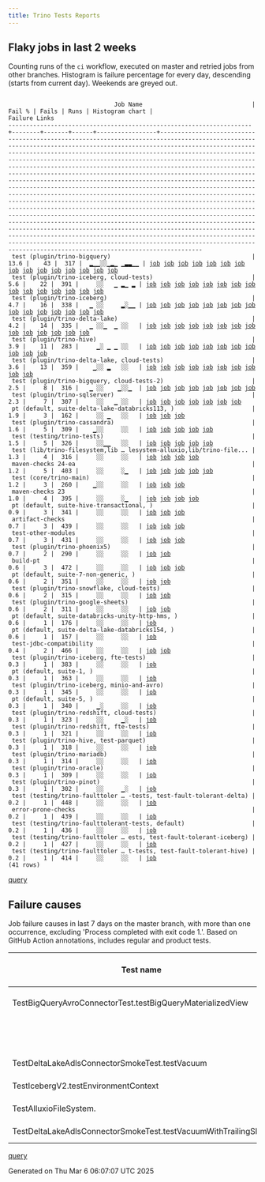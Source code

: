 ```yaml
---
title: Trino Tests Reports
---
```


## Flaky jobs in last 2 weeks

Counting runs of the `ci` workflow, executed on master and retried jobs from other branches.
Histogram is failure percentage for every day, descending (starts from current day).
Weekends are greyed out.
<pre><code>
                              Job Name                               | Fail % | Fails | Runs | Histogram chart |                                                                                                                                                                                                                                                                                                                                                                                                                                                                                                                                                                                                                  Failure Links                                                                                                                                                                                                                                                                                                                                                                                                                                                                                                                                                                                                                   
---------------------------------------------------------------------+--------+-------+------+-----------------+--------------------------------------------------------------------------------------------------------------------------------------------------------------------------------------------------------------------------------------------------------------------------------------------------------------------------------------------------------------------------------------------------------------------------------------------------------------------------------------------------------------------------------------------------------------------------------------------------------------------------------------------------------------------------------------------------------------------------------------------------------------------------------------------------------------------------------------------------------------------------------------------------------------------------------------------------------------------------------------------------------------------------------------------------------------------------------------------------------------------------------------------------------------------------------------------------------------------------------------------------
 test (plugin/trino-bigquery)                                        |   13.6 |    43 |  317 |  ▂▁▁░░▁▂▁ ▁▃▃▁▁ | <a href="https://github.com/trinodb/trino/actions/runs/13669064550/job/38215798550">job</a> <a href="https://github.com/trinodb/trino/actions/runs/13674076249/job/38230632281">job</a> <a href="https://github.com/trinodb/trino/actions/runs/13674093086/job/38230681102">job</a> <a href="https://github.com/trinodb/trino/actions/runs/13682692425/job/38258770045">job</a> <a href="https://github.com/trinodb/trino/actions/runs/13684094144/job/38263314168">job</a> <a href="https://github.com/trinodb/trino/actions/runs/13645881040/job/38144633130">job</a> <a href="https://github.com/trinodb/trino/actions/runs/13645881040/job/38144633130">job</a> <a href="https://github.com/trinodb/trino/actions/runs/13647897046/job/38150053153">job</a> <a href="https://github.com/trinodb/trino/actions/runs/13623783178/job/38077564110">job</a> <a href="https://github.com/trinodb/trino/actions/runs/13625813936/job/38082805209">job</a> <a href="https://github.com/trinodb/trino/actions/runs/13626951475/job/38086181566">job</a> <a href="https://github.com/trinodb/trino/actions/runs/13581267152/job/37967654448">job</a> <a href="https://github.com/trinodb/trino/actions/runs/13593854600/job/38006252860">job</a> <a href="https://github.com/trinodb/trino/actions/runs/13564593337/job/37914795586">job</a> <a href="https://github.com/trinodb/trino/actions/runs/13570231956/job/37933236544">job</a>  
 test (plugin/trino-iceberg, cloud-tests)                            |    5.6 |    22 |  391 |     ░░   ▁ ▂▁ ▂ | <a href="https://github.com/trinodb/trino/actions/runs/13626951475/job/38086192307">job</a> <a href="https://github.com/trinodb/trino/actions/runs/13583793269/job/37974426537">job</a> <a href="https://github.com/trinodb/trino/actions/runs/13558369100/job/37896981031">job</a> <a href="https://github.com/trinodb/trino/actions/runs/13519554902/job/37775642817">job</a> <a href="https://github.com/trinodb/trino/actions/runs/13524304049/job/37790946852">job</a> <a href="https://github.com/trinodb/trino/actions/runs/13524304049/job/37796013985">job</a> <a href="https://github.com/trinodb/trino/actions/runs/13529906694/job/37809454975">job</a> <a href="https://github.com/trinodb/trino/actions/runs/13530186452/job/37810376449">job</a> <a href="https://github.com/trinodb/trino/actions/runs/13491020912/job/37689192922">job</a> <a href="https://github.com/trinodb/trino/actions/runs/13486194431/job/37677646138">job</a> <a href="https://github.com/trinodb/trino/actions/runs/13488031960/job/37681766186">job</a> <a href="https://github.com/trinodb/trino/actions/runs/13488031960/job/37681766186">job</a> <a href="https://github.com/trinodb/trino/actions/runs/13473575638/job/37650032088">job</a> <a href="https://github.com/trinodb/trino/actions/runs/13426635864/job/37510739557">job</a> <a href="https://github.com/trinodb/trino/actions/runs/13427851522/job/37514081000">job</a>  
 test (plugin/trino-iceberg)                                         |    4.7 |    16 |  338 |   ▁ ░░     ▂░▁▁ | <a href="https://github.com/trinodb/trino/actions/runs/13677969006/job/38242892260">job</a> <a href="https://github.com/trinodb/trino/actions/runs/13680735662/job/38252283020">job</a> <a href="https://github.com/trinodb/trino/actions/runs/13656406071/job/38176691115">job</a> <a href="https://github.com/trinodb/trino/actions/runs/13660311568/job/38189799998">job</a> <a href="https://github.com/trinodb/trino/actions/runs/13664745438/job/38203691017">job</a> <a href="https://github.com/trinodb/trino/actions/runs/13583793269/job/37974426212">job</a> <a href="https://github.com/trinodb/trino/actions/runs/13577774218/job/37957872288">job</a> <a href="https://github.com/trinodb/trino/actions/runs/13524304049/job/37790946214">job</a> <a href="https://github.com/trinodb/trino/actions/runs/13529906694/job/37809454582">job</a> <a href="https://github.com/trinodb/trino/actions/runs/13481800339/job/37667945356">job</a> <a href="https://github.com/trinodb/trino/actions/runs/13488031960/job/37681766133">job</a> <a href="https://github.com/trinodb/trino/actions/runs/13488031960/job/37681766133">job</a> <a href="https://github.com/trinodb/trino/actions/runs/13455385381/job/37598521191">job</a> <a href="https://github.com/trinodb/trino/actions/runs/13455385381/job/37598521191">job</a> <a href="https://github.com/trinodb/trino/actions/runs/13426427725/job/37510177428">job</a>  
 test (plugin/trino-delta-lake)                                      |    4.2 |    14 |  335 |   ▁ ░░▁  ▁ ░░   | <a href="https://github.com/trinodb/trino/actions/runs/13677969006/job/38242886188">job</a> <a href="https://github.com/trinodb/trino/actions/runs/13645881040/job/38144635026">job</a> <a href="https://github.com/trinodb/trino/actions/runs/13645881040/job/38144635026">job</a> <a href="https://github.com/trinodb/trino/actions/runs/13660311568/job/38189794619">job</a> <a href="https://github.com/trinodb/trino/actions/runs/13642212678/job/38134408395">job</a> <a href="https://github.com/trinodb/trino/actions/runs/13642212678/job/38134408395">job</a> <a href="https://github.com/trinodb/trino/actions/runs/13593458360/job/38004946843">job</a> <a href="https://github.com/trinodb/trino/actions/runs/13593458360/job/38004946843">job</a> <a href="https://github.com/trinodb/trino/actions/runs/13564593337/job/37914800991">job</a> <a href="https://github.com/trinodb/trino/actions/runs/13524167209/job/37790664713">job</a> <a href="https://github.com/trinodb/trino/actions/runs/13524167209/job/37790664713">job</a> <a href="https://github.com/trinodb/trino/actions/runs/13524167209/job/37796896946">job</a> <a href="https://github.com/trinodb/trino/actions/runs/13524167209/job/37796896946">job</a> <a href="https://github.com/trinodb/trino/actions/runs/13530186452/job/37810371039">job</a>                                                                                  
 test (plugin/trino-hive)                                            |    3.9 |    11 |  283 |     ▁░ ▁ ▁ ░░   | <a href="https://github.com/trinodb/trino/actions/runs/13643673045/job/38138577842">job</a> <a href="https://github.com/trinodb/trino/actions/runs/13612190011/job/38050802931">job</a> <a href="https://github.com/trinodb/trino/actions/runs/13565340449/job/37917124915">job</a> <a href="https://github.com/trinodb/trino/actions/runs/13565340449/job/37917124915">job</a> <a href="https://github.com/trinodb/trino/actions/runs/13572109227/job/37939598843">job</a> <a href="https://github.com/trinodb/trino/actions/runs/13543380494/job/37849384026">job</a> <a href="https://github.com/trinodb/trino/actions/runs/13546263314/job/37858617724">job</a> <a href="https://github.com/trinodb/trino/actions/runs/13519905598/job/37776734922">job</a> <a href="https://github.com/trinodb/trino/actions/runs/13519905598/job/37776734922">job</a> <a href="https://github.com/trinodb/trino/actions/runs/13524304049/job/37790943823">job</a> <a href="https://github.com/trinodb/trino/actions/runs/13440517407/job/37553610205">job</a>                                                                                                                                                                                                                                                                                                                                  
 test (plugin/trino-delta-lake, cloud-tests)                         |    3.6 |    13 |  359 |    ▁░░ ▂   ░░   | <a href="https://github.com/trinodb/trino/actions/runs/13627899666/job/38089211740">job</a> <a href="https://github.com/trinodb/trino/actions/runs/13627899666/job/38089211740">job</a> <a href="https://github.com/trinodb/trino/actions/runs/13631519579/job/38100212512">job</a> <a href="https://github.com/trinodb/trino/actions/runs/13558377120/job/37896997731">job</a> <a href="https://github.com/trinodb/trino/actions/runs/13564593337/job/37914801466">job</a> <a href="https://github.com/trinodb/trino/actions/runs/13565340449/job/37917122588">job</a> <a href="https://github.com/trinodb/trino/actions/runs/13565340449/job/37917122588">job</a> <a href="https://github.com/trinodb/trino/actions/runs/13569631502/job/37931133181">job</a> <a href="https://github.com/trinodb/trino/actions/runs/13535472637/job/37826278945">job</a> <a href="https://github.com/trinodb/trino/actions/runs/13549751375/job/37870295972">job</a>                                                                                                                                                                                                                                                                                                                                                                                                                  
 test (plugin/trino-bigquery, cloud-tests-2)                         |    2.5 |     8 |  316 |   ▁ ░░    ▁░░▁  | <a href="https://github.com/trinodb/trino/actions/runs/13674093086/job/38230682720">job</a> <a href="https://github.com/trinodb/trino/actions/runs/13647897046/job/38150054059">job</a> <a href="https://github.com/trinodb/trino/actions/runs/13660311568/job/38189791310">job</a> <a href="https://github.com/trinodb/trino/actions/runs/13551667870/job/37876575427">job</a> <a href="https://github.com/trinodb/trino/actions/runs/13524304049/job/37790933604">job</a> <a href="https://github.com/trinodb/trino/actions/runs/13494103692/job/37697528322">job</a> <a href="https://github.com/trinodb/trino/actions/runs/13494103692/job/37697528322">job</a> <a href="https://github.com/trinodb/trino/actions/runs/13465657373/job/37630831436">job</a>                                                                                                                                                                                                                                                                                                                                                                                                                                                                                                                                                                                  
 test (plugin/trino-sqlserver)                                       |    2.3 |     7 |  307 |     ░░   ▁ ░░   | <a href="https://github.com/trinodb/trino/actions/runs/13674093086/job/38230701739">job</a> <a href="https://github.com/trinodb/trino/actions/runs/13623783178/job/38077582029">job</a> <a href="https://github.com/trinodb/trino/actions/runs/13572109227/job/37939610483">job</a> <a href="https://github.com/trinodb/trino/actions/runs/13516943162/job/37767513331">job</a> <a href="https://github.com/trinodb/trino/actions/runs/13519905598/job/37776744993">job</a> <a href="https://github.com/trinodb/trino/actions/runs/13519905598/job/37776744993">job</a> <a href="https://github.com/trinodb/trino/actions/runs/13431158517/job/37523256701">job</a>                                                                                                                                                                                                                                                                                                                                                                                                                                                                                                                                                                                                                                                                  
 pt (default, suite-delta-lake-databricks113, )                      |    1.9 |     3 |  162 |     ░░ ▁   ░░   | <a href="https://github.com/trinodb/trino/actions/runs/13680735662/job/38252966844">job</a> <a href="https://github.com/trinodb/trino/actions/runs/13574423167/job/37947684912">job</a> <a href="https://github.com/trinodb/trino/actions/runs/13574423167/job/37947684912">job</a>                                                                                                                                                                                                                                                                                                                                                                                                                                                                                                                                                                                                                                                                                                                                                                                                                                                                                                                                                                                                  
 test (plugin/trino-cassandra)                                       |    1.6 |     5 |  309 |    ▁░░     ░░   | <a href="https://github.com/trinodb/trino/actions/runs/13674093086/job/38230684898">job</a> <a href="https://github.com/trinodb/trino/actions/runs/13642073947/job/38133976070">job</a> <a href="https://github.com/trinodb/trino/actions/runs/13642073947/job/38133976070">job</a> <a href="https://github.com/trinodb/trino/actions/runs/13539423229/job/37837124571">job</a> <a href="https://github.com/trinodb/trino/actions/runs/13539423229/job/37837124571">job</a>                                                                                                                                                                                                                                                                                                                                                                                                                                                                                                                                                                                                                                                                                                                                                                                                                                  
 test (testing/trino-tests)                                          |    1.5 |     5 |  326 |     ░░▁▁   ░░   | <a href="https://github.com/trinodb/trino/actions/runs/13583793269/job/37974436038">job</a> <a href="https://github.com/trinodb/trino/actions/runs/13585275681/job/37978851956">job</a> <a href="https://github.com/trinodb/trino/actions/runs/13561628870/job/37905801885">job</a> <a href="https://github.com/trinodb/trino/actions/runs/13574423167/job/37947149915">job</a> <a href="https://github.com/trinodb/trino/actions/runs/13574423167/job/37947149915">job</a>                                                                                                                                                                                                                                                                                                                                                                                                                                                                                                                                                                                                                                                                                                                                                                                                                                  
 test (lib/trino-filesystem,lib … lesystem-alluxio,lib/trino-file... |    1.3 |     4 |  316 |     ░░     ░░   | <a href="https://github.com/trinodb/trino/actions/runs/13631519579/job/38100203904">job</a> <a href="https://github.com/trinodb/trino/actions/runs/13583793269/job/37974415815">job</a> <a href="https://github.com/trinodb/trino/actions/runs/13569631502/job/37931120862">job</a> <a href="https://github.com/trinodb/trino/actions/runs/13528039187/job/37803484093">job</a>                                                                                                                                                                                                                                                                                                                                                                                                                                                                                                                                                                                                                                                                                                                                                                                                                                                                                                                  
 maven-checks 24-ea                                                  |    1.2 |     5 |  403 |     ░░     ░▁   | <a href="https://github.com/trinodb/trino/actions/runs/13672208288/job/38224748909">job</a> <a href="https://github.com/trinodb/trino/actions/runs/13543666106/job/37850211910">job</a> <a href="https://github.com/trinodb/trino/actions/runs/13544266876/job/37852087679">job</a> <a href="https://github.com/trinodb/trino/actions/runs/13476065925/job/37655401464">job</a> <a href="https://github.com/trinodb/trino/actions/runs/13426581530/job/37510542950">job</a>                                                                                                                                                                                                                                                                                                                                                                                                                                                                                                                                                                                                                                                                                                                                                                                                                                  
 test (core/trino-main)                                              |    1.2 |     3 |  260 |    ▁░░     ░░   | <a href="https://github.com/trinodb/trino/actions/runs/13665400045/job/38205643138">job</a> <a href="https://github.com/trinodb/trino/actions/runs/13633527083/job/38106632250">job</a> <a href="https://github.com/trinodb/trino/actions/runs/13633527083/job/38106632250">job</a>                                                                                                                                                                                                                                                                                                                                                                                                                                                                                                                                                                                                                                                                                                                                                                                                                                                                                                                                                                                                  
 maven-checks 23                                                     |    1.0 |     4 |  395 |     ░░     ░▁   | <a href="https://github.com/trinodb/trino/actions/runs/13543666106/job/37850211524">job</a> <a href="https://github.com/trinodb/trino/actions/runs/13544266876/job/37852086689">job</a> <a href="https://github.com/trinodb/trino/actions/runs/13476065925/job/37655401381">job</a> <a href="https://github.com/trinodb/trino/actions/runs/13426581530/job/37510542631">job</a>                                                                                                                                                                                                                                                                                                                                                                                                                                                                                                                                                                                                                                                                                                                                                                                                                                                                                                                  
 pt (default, suite-hive-transactional, )                            |    0.9 |     3 |  341 |     ░░     ░░   | <a href="https://github.com/trinodb/trino/actions/runs/13593854600/job/38006693652">job</a> <a href="https://github.com/trinodb/trino/actions/runs/13545236670/job/37855794108">job</a> <a href="https://github.com/trinodb/trino/actions/runs/13545236670/job/37855794108">job</a>                                                                                                                                                                                                                                                                                                                                                                                                                                                                                                                                                                                                                                                                                                                                                                                                                                                                                                                                                                                                  
 artifact-checks                                                     |    0.7 |     3 |  439 |     ░░     ░░   | <a href="https://github.com/trinodb/trino/actions/runs/13583793269/job/37974377357">job</a> <a href="https://github.com/trinodb/trino/actions/runs/13540098834/job/37839089310">job</a> <a href="https://github.com/trinodb/trino/actions/runs/13540098834/job/37839089310">job</a>                                                                                                                                                                                                                                                                                                                                                                                                                                                                                                                                                                                                                                                                                                                                                                                                                                                                                                                                                                                                  
 test-other-modules                                                  |    0.7 |     3 |  431 |     ░░     ░░   | <a href="https://github.com/trinodb/trino/actions/runs/13679805664/job/38249041680">job</a> <a href="https://github.com/trinodb/trino/actions/runs/13686955263/job/38272443133">job</a> <a href="https://github.com/trinodb/trino/actions/runs/13583793269/job/37974378906">job</a>                                                                                                                                                                                                                                                                                                                                                                                                                                                                                                                                                                                                                                                                                                                                                                                                                                                                                                                                                                                                  
 test (plugin/trino-phoenix5)                                        |    0.7 |     2 |  290 |     ░░     ░░   | <a href="https://github.com/trinodb/trino/actions/runs/13687712841/job/38274834508">job</a> <a href="https://github.com/trinodb/trino/actions/runs/13593854600/job/38006267374">job</a>                                                                                                                                                                                                                                                                                                                                                                                                                                                                                                                                                                                                                                                                                                                                                                                                                                                                                                                                                                                                                                                                                  
 build-pt                                                            |    0.6 |     3 |  472 |     ░░     ░░   | <a href="https://github.com/trinodb/trino/actions/runs/13583793269/job/37974378089">job</a> <a href="https://github.com/trinodb/trino/actions/runs/13436257631/job/37539132541">job</a> <a href="https://github.com/trinodb/trino/actions/runs/13436257631/job/37539132541">job</a>                                                                                                                                                                                                                                                                                                                                                                                                                                                                                                                                                                                                                                                                                                                                                                                                                                                                                                                                                                                                  
 pt (default, suite-7-non-generic, )                                 |    0.6 |     2 |  351 |     ░░     ░░   | <a href="https://github.com/trinodb/trino/actions/runs/13670227819/job/38219271241">job</a> <a href="https://github.com/trinodb/trino/actions/runs/13624697470/job/38080149790">job</a>                                                                                                                                                                                                                                                                                                                                                                                                                                                                                                                                                                                                                                                                                                                                                                                                                                                                                                                                                                                                                                                                                  
 test (plugin/trino-snowflake, cloud-tests)                          |    0.6 |     2 |  315 |     ░░     ░░   | <a href="https://github.com/trinodb/trino/actions/runs/13545168821/job/37854987149">job</a> <a href="https://github.com/trinodb/trino/actions/runs/13545168821/job/37854987149">job</a>                                                                                                                                                                                                                                                                                                                                                                                                                                                                                                                                                                                                                                                                                                                                                                                                                                                                                                                                                                                                                                                                                  
 test (plugin/trino-google-sheets)                                   |    0.6 |     2 |  311 |     ░░     ░░   | <a href="https://github.com/trinodb/trino/actions/runs/13665400045/job/38211151270">job</a> <a href="https://github.com/trinodb/trino/actions/runs/13551667870/job/37876580252">job</a>                                                                                                                                                                                                                                                                                                                                                                                                                                                                                                                                                                                                                                                                                                                                                                                                                                                                                                                                                                                                                                                                                  
 pt (default, suite-databricks-unity-http-hms, )                     |    0.6 |     1 |  176 |     ░░     ░░   | <a href="https://github.com/trinodb/trino/actions/runs/13443269645/job/37563076691">job</a>                                                                                                                                                                                                                                                                                                                                                                                                                                                                                                                                                                                                                                                                                                                                                                                                                                                                                                                                                                                                                                                                                                                                                                  
 pt (default, suite-delta-lake-databricks154, )                      |    0.6 |     1 |  157 |     ░░     ░░   | <a href="https://github.com/trinodb/trino/actions/runs/13427851522/job/37514337287">job</a>                                                                                                                                                                                                                                                                                                                                                                                                                                                                                                                                                                                                                                                                                                                                                                                                                                                                                                                                                                                                                                                                                                                                                                  
 test-jdbc-compatibility                                             |    0.4 |     2 |  466 |     ░░     ░░   | <a href="https://github.com/trinodb/trino/actions/runs/13583793269/job/37974378506">job</a> <a href="https://github.com/trinodb/trino/actions/runs/13426427725/job/37510129698">job</a>                                                                                                                                                                                                                                                                                                                                                                                                                                                                                                                                                                                                                                                                                                                                                                                                                                                                                                                                                                                                                                                                                  
 test (plugin/trino-iceberg, fte-tests)                              |    0.3 |     1 |  383 |     ░░     ░░   | <a href="https://github.com/trinodb/trino/actions/runs/13583793269/job/37974426826">job</a>                                                                                                                                                                                                                                                                                                                                                                                                                                                                                                                                                                                                                                                                                                                                                                                                                                                                                                                                                                                                                                                                                                                                                                  
 pt (default, suite-1, )                                             |    0.3 |     1 |  363 |     ░░     ░░   | <a href="https://github.com/trinodb/trino/actions/runs/13431158517/job/37523674144">job</a>                                                                                                                                                                                                                                                                                                                                                                                                                                                                                                                                                                                                                                                                                                                                                                                                                                                                                                                                                                                                                                                                                                                                                                  
 test (plugin/trino-iceberg, minio-and-avro)                         |    0.3 |     1 |  345 |     ░░     ░░   | <a href="https://github.com/trinodb/trino/actions/runs/13583793269/job/37974427133">job</a>                                                                                                                                                                                                                                                                                                                                                                                                                                                                                                                                                                                                                                                                                                                                                                                                                                                                                                                                                                                                                                                                                                                                                                  
 pt (default, suite-5, )                                             |    0.3 |     1 |  340 |     ▁░     ░░   | <a href="https://github.com/trinodb/trino/actions/runs/13618910110/job/38065769914">job</a>                                                                                                                                                                                                                                                                                                                                                                                                                                                                                                                                                                                                                                                                                                                                                                                                                                                                                                                                                                                                                                                                                                                                                                  
 test (plugin/trino-redshift, cloud-tests)                           |    0.3 |     1 |  323 |     ░░     ▁░   | <a href="https://github.com/trinodb/trino/actions/runs/13486194431/job/37677647791">job</a>                                                                                                                                                                                                                                                                                                                                                                                                                                                                                                                                                                                                                                                                                                                                                                                                                                                                                                                                                                                                                                                                                                                                                                  
 test (plugin/trino-redshift, fte-tests)                             |    0.3 |     1 |  321 |     ░░     ░░   | <a href="https://github.com/trinodb/trino/actions/runs/13589176328/job/37990915910">job</a>                                                                                                                                                                                                                                                                                                                                                                                                                                                                                                                                                                                                                                                                                                                                                                                                                                                                                                                                                                                                                                                                                                                                                                  
 test (plugin/trino-hive, test-parquet)                              |    0.3 |     1 |  318 |     ░░     ░░   | <a href="https://github.com/trinodb/trino/actions/runs/13547556490/job/37862942205">job</a>                                                                                                                                                                                                                                                                                                                                                                                                                                                                                                                                                                                                                                                                                                                                                                                                                                                                                                                                                                                                                                                                                                                                                                  
 test (plugin/trino-mariadb)                                         |    0.3 |     1 |  314 |     ░░     ░░   | <a href="https://github.com/trinodb/trino/actions/runs/13576076790/job/37952574781">job</a>                                                                                                                                                                                                                                                                                                                                                                                                                                                                                                                                                                                                                                                                                                                                                                                                                                                                                                                                                                                                                                                                                                                                                                  
 test (plugin/trino-oracle)                                          |    0.3 |     1 |  309 |     ░░     ░░   | <a href="https://github.com/trinodb/trino/actions/runs/13647897046/job/38150064051">job</a>                                                                                                                                                                                                                                                                                                                                                                                                                                                                                                                                                                                                                                                                                                                                                                                                                                                                                                                                                                                                                                                                                                                                                                  
 test (plugin/trino-pinot)                                           |    0.3 |     1 |  302 |     ░░     ▁░   | <a href="https://github.com/trinodb/trino/actions/runs/13486635999/job/37678662975">job</a>                                                                                                                                                                                                                                                                                                                                                                                                                                                                                                                                                                                                                                                                                                                                                                                                                                                                                                                                                                                                                                                                                                                                                                  
 test (testing/trino-faulttoler … -tests, test-fault-tolerant-delta) |    0.2 |     1 |  448 |     ░░     ░░   | <a href="https://github.com/trinodb/trino/actions/runs/13583793269/job/37974435031">job</a>                                                                                                                                                                                                                                                                                                                                                                                                                                                                                                                                                                                                                                                                                                                                                                                                                                                                                                                                                                                                                                                                                                                                                                  
 error-prone-checks                                                  |    0.2 |     1 |  439 |     ░░     ░░   | <a href="https://github.com/trinodb/trino/actions/runs/13583793269/job/37974377096">job</a>                                                                                                                                                                                                                                                                                                                                                                                                                                                                                                                                                                                                                                                                                                                                                                                                                                                                                                                                                                                                                                                                                                                                                                  
 test (testing/trino-faulttolerant-tests, default)                   |    0.2 |     1 |  436 |     ░░     ░░   | <a href="https://github.com/trinodb/trino/actions/runs/13583793269/job/37974434653">job</a>                                                                                                                                                                                                                                                                                                                                                                                                                                                                                                                                                                                                                                                                                                                                                                                                                                                                                                                                                                                                                                                                                                                                                                  
 test (testing/trino-faulttoler … ests, test-fault-tolerant-iceberg) |    0.2 |     1 |  427 |     ░░     ░░   | <a href="https://github.com/trinodb/trino/actions/runs/13583793269/job/37974435683">job</a>                                                                                                                                                                                                                                                                                                                                                                                                                                                                                                                                                                                                                                                                                                                                                                                                                                                                                                                                                                                                                                                                                                                                                                  
 test (testing/trino-faulttoler … t-tests, test-fault-tolerant-hive) |    0.2 |     1 |  414 |     ░░     ░░   | <a href="https://github.com/trinodb/trino/actions/runs/13583793269/job/37974435373">job</a>                                                                                                                                                                                                                                                                                                                                                                                                                                                                                                                                                                                                                                                                                                                                                                                                                                                                                                                                                                                                                                                                                                                                                                  
(41 rows)
</code></pre>
[query](https://github.com/trinodb/reports/blob/3628e6fa3d6a1f8a396a4db502a0f7cd62c3e2ab/sql/tests/jobs.sql)

## Failure causes

Job failure causes in last 7 days on the master branch, with more than one occurrence,
excluding 'Process completed with exit code 1.'.
Based on GitHub Action annotations, includes regular and product tests.

| Test name                                                       | Message                                                                                                          | Test failures | Run failures | % of runs | First seen at           | Last seen at            | Failure Links                                                                                                                                                                                                                                                                                                                                                                                                    |
| --------------------------------------------------------------- | ---------------------------------------------------------------------------------------------------------------- | -------------:| ------------:| ---------:| ----------------------- | ----------------------- | ---------------------------------------------------------------------------------------------------------------------------------------------------------------------------------------------------------------------------------------------------------------------------------------------------------------------------------------------------------------------------------------------------------------- |
| TestBigQueryAvroConnectorTest.testBigQueryMaterializedView      | No valid spans, queries were executing concurrently                                                              |             9 |            9 |       1.3 | 2025-02-27 11:04:37.000 | 2025-03-05 23:55:17.000 | <a href="https://github.com/trinodb/trino/actions/runs/13564593337/job/37914795586">job</a> <a href="https://github.com/trinodb/trino/actions/runs/13576076790/job/37952563664">job</a> <a href="https://github.com/trinodb/trino/actions/runs/13577774218/job/37957863427">job</a> <a href="https://github.com/trinodb/trino/actions/runs/13625813936/job/38082805209">job</a> <a href="https://github.com/trinodb/trino/actions/runs/13626951475/job/38086181566">job</a>  |
|                                                                 | Unhandled error: HttpError: Server Error                                                                         |             5 |            5 |       0.7 | 2025-03-03 05:55:45.000 | 2025-03-03 09:13:29.000 | <a href="https://github.com/trinodb/trino/actions/runs/13624386101/job/38079008982">job</a> <a href="https://github.com/trinodb/trino/actions/runs/13625412169/job/38081671283">job</a> <a href="https://github.com/trinodb/trino/actions/runs/13625755568/job/38082588987">job</a> <a href="https://github.com/trinodb/trino/actions/runs/13626606792/job/38085072100">job</a> <a href="https://github.com/trinodb/trino/actions/runs/13627264276/job/38087078277">job</a>  |
| TestDeltaLakeAdlsConnectorSmokeTest.testVacuum                  | expected: \&lt;br/\&gt;                                                                                                |             4 |            4 |       0.6 | 2025-02-27 15:37:40.000 | 2025-03-03 13:22:45.000 | <a href="https://github.com/trinodb/trino/actions/runs/13569631502/job/37931133181">job</a> <a href="https://github.com/trinodb/trino/actions/runs/13577774218/job/37957869119">job</a> <a href="https://github.com/trinodb/trino/actions/runs/13577779742/job/37957869282">job</a> <a href="https://github.com/trinodb/trino/actions/runs/13631519579/job/38100212512">job</a>                                                                                  |
| TestIcebergV2.testEnvironmentContext                            | Expecting map:\&lt;br/\&gt;                                                                                            |             3 |            3 |       0.4 | 2025-02-27 23:41:52.000 | 2025-03-04 23:33:20.000 | <a href="https://github.com/trinodb/trino/actions/runs/13577774218/job/37957872288">job</a> <a href="https://github.com/trinodb/trino/actions/runs/13660311568/job/38189799998">job</a> <a href="https://github.com/trinodb/trino/actions/runs/13664745438/job/38203691017">job</a>                                                                                                                                                                  |
| TestAlluxioFileSystem.                                          | org.testcontainers.containers.ContainerLaunchException: Container startup failed for image alluxio/alluxio:2.9.5 |             2 |            2 |       0.3 | 2025-02-27 15:23:37.000 | 2025-03-03 13:15:28.000 | <a href="https://github.com/trinodb/trino/actions/runs/13569631502/job/37931120862">job</a> <a href="https://github.com/trinodb/trino/actions/runs/13631519579/job/38100203904">job</a>                                                                                                                                                                                                                                                  |
| TestDeltaLakeAdlsConnectorSmokeTest.testVacuumWithTrailingSlash | expected: \&lt;br/\&gt;                                                                                                |             2 |            2 |       0.3 | 2025-02-27 11:06:56.000 | 2025-02-27 15:46:09.000 | <a href="https://github.com/trinodb/trino/actions/runs/13564593337/job/37914801466">job</a> <a href="https://github.com/trinodb/trino/actions/runs/13569915752/job/37932099206">job</a>                                                                                                                                                                                                                                                  |

[query](https://github.com/trinodb/reports/blob/3628e6fa3d6a1f8a396a4db502a0f7cd62c3e2ab/sql/tests/annotations.sql)

Generated on Thu Mar  6 06:07:07 UTC 2025
